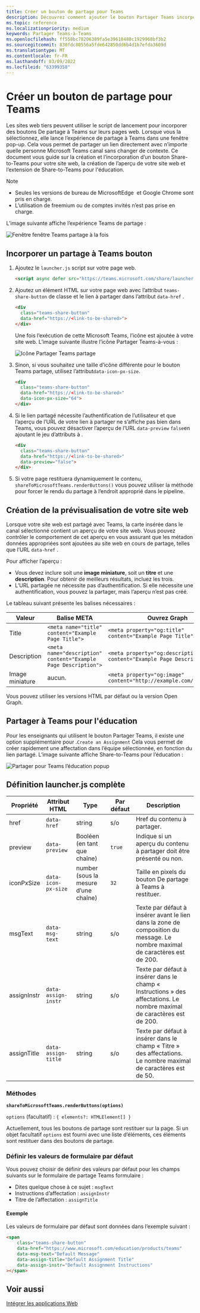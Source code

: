 ```yaml
---
title: Créer un bouton de partage pour Teams
description: Découvrez comment ajouter le bouton Partager Teams incorporé sur votre site web, avec un aperçu du site web, à l’aide d’exemples de code
ms.topic: reference
ms.localizationpriority: medium
keywords: Partager Teams-à-Teams
ms.openlocfilehash: ff558bc78206389fa5e39618488c1929968bf3b2
ms.sourcegitcommit: 830fdc80556a5fde642850dd6b4d1b7efda3609d
ms.translationtype: MT
ms.contentlocale: fr-FR
ms.lasthandoff: 03/09/2022
ms.locfileid: "63399358"
---
```

# <a name="create-share-to-teams-button"></a>Créer un bouton de partage pour Teams

Les sites web tiers peuvent utiliser le script de lancement pour incorporer des boutons De partage à Teams sur leurs pages web. Lorsque vous la sélectionnez, elle lance l’expérience de partage à Teams dans une fenêtre pop-up. Cela vous permet de partager un lien directement avec n’importe quelle personne Microsoft Teams canal sans changer de contexte. Ce document vous guide sur la création et l’incorporation d’un bouton Share-to-Teams pour votre site web, la création de l’aperçu de votre site web et l’extension de Share-to-Teams pour l'éducation.

> [!NOTE]
>
> * Seules les versions de bureau de MicrosoftEdge&nbsp; et Google Chrome sont pris en charge.
> * L’utilisation de freemium ou de comptes invités n’est pas prise en charge.  

L’image suivante affiche l’expérience Teams de partage :

![Fenêtre fenêtre Teams partage à la fois](~/assets/images/share-to-teams-popup.png)

## <a name="embed-a-share-to-teams-button"></a>Incorporer un partage à Teams bouton

1. Ajoutez le `launcher.js` script sur votre page web.

    ```html
    <script async defer src="https://teams.microsoft.com/share/launcher.js"></script>
    ```

1. Ajoutez un élément HTML sur votre page web avec l’attribut `teams-share-button` de classe et le lien à partager dans l’attribut `data-href` .

    ```html
    <div
      class="teams-share-button"
      data-href="https://<link-to-be-shared>">
    </div>
    ```

    Une fois l’exécution de cette Microsoft Teams, l’icône est ajoutée à votre site web. L’image suivante illustre l’icône Partager Teams-à-vous :

    ![Icône Partager Teams partage](~/assets/icons/share-to-teams-icon.png)

1. Sinon, si vous souhaitez une taille d’icône différente pour le bouton Teams partage, utilisez l’attribut`data-icon-px-size`.

    ```html
    <div
      class="teams-share-button"
      data-href="https://<link-to-be-shared>"
      data-icon-px-size="64">
    </div>
    ```

1. Si le lien partagé nécessite l’authentification de l’utilisateur et que l’aperçu de l’URL de votre lien à partager ne s’affiche pas bien dans Teams, vous pouvez désactiver l’aperçu de l’URL `data-preview` `false`en ajoutant le jeu d’attributs à .

    ```html
    <div
      class="teams-share-button"
      data-href="https://<link-to-be-shared>"
      data-preview="false">
    </div>
    ```

1. Si votre page restituera dynamiquement le contenu, `shareToMicrosoftTeams.renderButtons()` vous pouvez utiliser la  méthode pour forcer le rendu du partage à l’endroit approprié dans le pipeline.

## <a name="craft-your-website-preview"></a>Création de la prévisualisation de votre site web

Lorsque votre site web est partagé avec Teams, la carte insérée dans le canal sélectionné contient un aperçu de votre site web. Vous pouvez contrôler le comportement de cet aperçu en vous assurant que les métadon données appropriées sont ajoutées au site web en cours de partage, telles que l’URL `data-href` .  

Pour afficher l’aperçu :

* Vous devez inclure soit une **image miniature**, soit un **titre** et une **description**. Pour obtenir de meilleurs résultats, incluez les trois.
* L’URL partagée ne nécessite pas d’authentification. Si elle nécessite une authentification, vous pouvez la partager, mais l’aperçu n’est pas créé.

Le tableau suivant présente les balises nécessaires :

|Valeur|Balise META| Ouvrez Graph|
|----|----|----|
|Title|`<meta name="title" content="Example Page Title">`|`<meta property="og:title" content="Example Page Title">`|
|Description|`<meta name="description" content="Example Page Description">`|`<meta property="og:description" content="Example Page Description">`|
|Image miniature| aucun. |`<meta property="og:image" content="http://example.com/image.jpg">`|

Vous pouvez utiliser les versions HTML par défaut ou la version Open Graph.

## <a name="share-to-teams-for-education"></a>Partager à Teams pour l'éducation

Pour les enseignants qui utilisent le bouton Partager Teams, il existe une option supplémentaire pour .`Create an Assignment` Cela vous permet de créer rapidement une affectation dans l’équipe sélectionnée, en fonction du lien partagé. L’image suivante affiche Share-to-Teams pour l’éducation :

![Partager pour Teams l’éducation popup](~/assets/images/share-to-teams-popup-edu.png)

## <a name="full-launcherjs-definition"></a>Définition launcher.js complète

| Propriété | Attribut HTML | Type | Par défaut | Description |
| -------------- | ---------------------- | --------------------- | ------- | ---------------------------------------------------------------------- |
| href | `data-href` | string | s/o | Href du contenu à partager. |
| preview | `data-preview` | Booléen (en tant que chaîne) | `true` | Indique si un aperçu du contenu à partager doit être présenté ou non. |
| iconPxSize | `data-icon-px-size` | number (sous la mesure d’une chaîne) | `32` | Taille en pixels du bouton De partage à Teams à restituer. |
| msgText | `data-msg-text` | string | s/o | Texte par défaut à insérer avant le lien dans la zone de composition du message. Le nombre maximal de caractères est de 200. |
| assignInstr | `data-assign-instr` | string | s/o | Texte par défaut à insérer dans le champ « Instructions » des affectations. Le nombre maximal de caractères est de 200. |
| assignTitle | `data-assign-title` | string | s/o | Texte par défaut à insérer dans le champ « Titre » des affectations. Le nombre maximal de caractères est de 50. |

### <a name="methods"></a>Méthodes

**`shareToMicrosoftTeams.renderButtons(options)`**

`options` (facultatif) : `{ elements?: HTMLElement[] }`

Actuellement, tous les boutons de partage sont restituer sur la page. Si un objet facultatif `options` est fourni avec une liste d’éléments, ces éléments sont restituer dans des boutons de partage.

### <a name="set-default-form-values"></a>Définir les valeurs de formulaire par défaut

Vous pouvez choisir de définir des valeurs par défaut pour les champs suivants sur le formulaire de partage Teams formulaire :

* Dites quelque chose à ce sujet : `msgText`
* Instructions d’affectation : `assignInstr`
* Titre de l’affectation : `assignTitle`

#### <a name="example"></a>Exemple

 Les valeurs de formulaire par défaut sont données dans l’exemple suivant :

```html
<span
    class="teams-share-button"
    data-href="https://www.microsoft.com/education/products/teams"
    data-msg-text="Default Message"
    data-assign-title="Default Assignment Title"
    data-assign-instr="Default Assignment Instructions"
></span>
```

## <a name="see-also"></a>Voir aussi

[Intégrer les applications Web](~/samples/integrate-web-apps-overview.md)
